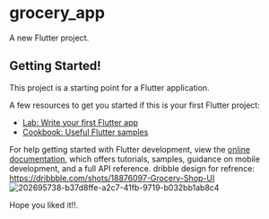 # grocery_app

A new Flutter project.

## Getting Started!

This project is a starting point for a Flutter application.

A few resources to get you started if this is your first Flutter project:

- [Lab: Write your first Flutter app](https://docs.flutter.dev/get-started/codelab)
- [Cookbook: Useful Flutter samples](https://docs.flutter.dev/cookbook)

For help getting started with Flutter development, view the
[online documentation](https://docs.flutter.dev/), which offers tutorials,
samples, guidance on mobile development, and a full API reference.
dribble design for refrence: https://dribbble.com/shots/18876097-Grocery-Shop-UI
![202695738-b37d8ffe-a2c7-41fb-9719-b032bb1ab8c4](https://github.com/sahil-banswani/Grocery-app-UI/assets/114501933/b892141c-9deb-43d7-b3d8-0236ad32b9b6)

Hope you liked it!!.
